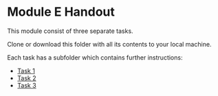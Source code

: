 # Module E Handout

This module consist of three separate tasks.

Clone or download this folder with all its contents to your local machine.

Each task has a subfolder which contains further instructions:
- [Task 1](./task1/README.md)
- [Task 2](./task2/README.md)
- [Task 3](./task3/README.md)
